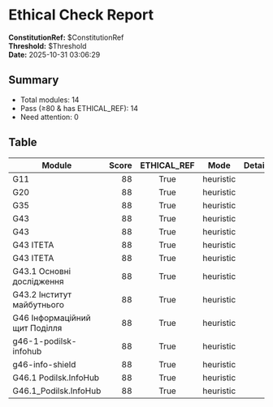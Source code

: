 # Ethical Check Report

**ConstitutionRef:** $ConstitutionRef  
**Threshold:** $Threshold  
**Date:** 2025-10-31 03:06:29  

## Summary

- Total modules: 14
- Pass (≥80 & has ETHICAL_REF): 14
- Need attention: 0

## Table

| Module | Score | ETHICAL_REF | Mode | Detail | Missing |
|---|---:|:--:|:--:|---|---|
| G11 | 88 | True | heuristic |  |  |
| G20 | 88 | True | heuristic |  |  |
| G35 | 88 | True | heuristic |  |  |
| G43 | 88 | True | heuristic |  |  |
| G43 | 88 | True | heuristic |  |  |
| G43 ITETA | 88 | True | heuristic |  |  |
| G43 ITETA | 88 | True | heuristic |  |  |
| G43.1 Основні дослідження | 88 | True | heuristic |  |  |
| G43.2 Інститут майбутнього | 88 | True | heuristic |  |  |
| G46 Інформаційний щит Поділля | 88 | True | heuristic |  |  |
| g46-1-podilsk-infohub | 88 | True | heuristic |  |  |
| g46-info-shield | 88 | True | heuristic |  |  |
| G46.1 Podilsk.InfoHub | 88 | True | heuristic |  |  |
| G46.1_Podilsk.InfoHub | 88 | True | heuristic |  |  |
